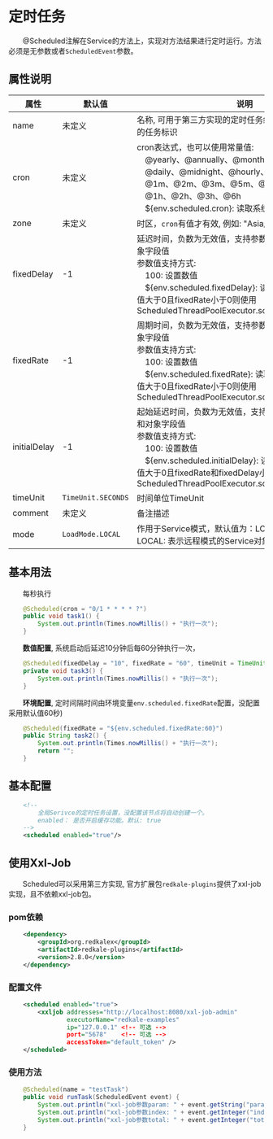 # 定时任务
&emsp;&emsp;@Scheduled注解在Service的方法上，实现对方法结果进行定时运行。方法必须是无参数或者```ScheduledEvent```参数。

## 属性说明
|属性|默认值|说明|
| --- | --- | --- |
|name|未定义|名称, 可用于第三方实现的定时任务组件的key, 比如xxl-job的任务标识|
|cron|未定义|cron表达式，也可以使用常量值: <br> &emsp;@yearly、@annually、@monthly、@weekly、<br> &emsp;@daily、@midnight、@hourly、@minutely <br> &emsp;@1m、@2m、@3m、@5m、@10m、@15m、@30m <br> &emsp;@1h、@2h、@3h、@6h <br> &emsp;${env.scheduled.cron}: 读取系统配置项|
|zone|未定义|时区，```cron```有值才有效, 例如: "Asia/Shanghai"|
|fixedDelay|-1|延迟时间，负数为无效值，支持参数配置、乘法表达式和对象字段值 <br> 参数值支持方式:<br> &emsp;100: 设置数值 <br> &emsp;${env.scheduled.fixedDelay}: 读取系统配置项 <br> 值大于0且fixedRate小于0则使用 ScheduledThreadPoolExecutor.scheduleWithFixedDelay |
|fixedRate|-1|周期时间，负数为无效值，支持参数配置、乘法表达式和对象字段值 <br> 参数值支持方式:<br> &emsp;100: 设置数值 <br> &emsp;${env.scheduled.fixedRate}: 读取系统配置项 <br> 值大于0且fixedRate小于0则使用 ScheduledThreadPoolExecutor.scheduleAtFixedRate |
|initialDelay|-1|起始延迟时间，负数为无效值，支持参数配置、乘法表达式和对象字段值 <br> 参数值支持方式:<br> &emsp;100: 设置数值 <br> &emsp;${env.scheduled.initialDelay}: 读取系统配置项 <br> 值大于0且fixedRate和fixedDelay小于0则使用 ScheduledThreadPoolExecutor.schedule |
|timeUnit|```TimeUnit.SECONDS```|时间单位TimeUnit|
|comment|未定义|备注描述|
|mode|```LoadMode.LOCAL```|作用于Service模式，默认值为：LOCAL，<br> LOCAL: 表示远程模式的Service对象中的定时任务不起作用|

## 基本用法
&emsp;&emsp;每秒执行
```java
    @Scheduled(cron = "0/1 * * * * ?")
    public void task1() {
        System.out.println(Times.nowMillis() + "执行一次");
    }
```

&emsp;&emsp;<b>数值配置</b>, 系统启动后延迟10分钟后每60分钟执行一次，
```java
    @Scheduled(fixedDelay = "10", fixedRate = "60", timeUnit = TimeUnit.MINUTES)
    private void task3() {
        System.out.println(Times.nowMillis() + "执行一次");
    }
```

&emsp;&emsp;<b>环境配置</b>, 定时间隔时间由环境变量```env.scheduled.fixedRate```配置，没配置采用默认值60秒)
```java
    @Scheduled(fixedRate = "${env.scheduled.fixedRate:60}")
    public String task2() {
        System.out.println(Times.nowMillis() + "执行一次");
        return "";
    }
```


## 基本配置
```xml
    <!--
        全局Serivce的定时任务设置，没配置该节点将自动创建一个。
        enabled： 是否开启缓存功能。默认: true
    -->
    <scheduled enabled="true"/>
```


## 使用Xxl-Job
&emsp;&emsp;Scheduled可以采用第三方实现, 官方扩展包```redkale-plugins```提供了xxl-job实现，且不依赖xxl-job包。

### pom依赖
```xml
    <dependency>
        <groupId>org.redkalex</groupId>
        <artifactId>redkale-plugins</artifactId>
        <version>2.8.0</version>
    </dependency> 
```

### 配置文件
```xml
    <scheduled enabled="true">    
        <xxljob addresses="http://localhost:8080/xxl-job-admin" 
                executorName="redkale-examples" 
                ip="127.0.0.1" <!-- 可选 -->
                port="5678"    <!-- 可选 -->
                accessToken="default_token" />
    </scheduled>
```

### 使用方法
```java
    @Scheduled(name = "testTask")
    public void runTask(ScheduledEvent event) {
        System.out.println("xxl-job参数param: " + event.getString("param"));
        System.out.println("xxl-job参数index: " + event.getInteger("index"));
        System.out.println("xxl-job参数total: " + event.getInteger("total"));
    }
```